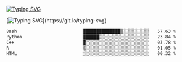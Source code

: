 [![Typing SVG](https://readme-typing-svg.demolab.com?font=Fira+Code&duration=1&pause=1000&center=true&vCenter=true&width=435&lines=Ivy+Streeter)](https://git.io/typing-svg)

[![Typing SVG](https://readme-typing-svg.demolab.com?font=Fira+Code&pause=1000&center=true&width=435&lines=Hello%2C+nice+to+meet+you!;I+am+a+researcher+in+biotech.;I+am+interested+in+bioinformatics.;I+am+self-taught+and+love+learning.;Feel+free+to+reach+out!)](https://git.io/typing-svg)
<!--START_SECTION:waka-->

```txt
Bash                         ██████████████▒░░░░░░░░░░   57.63 %
Python                       ██████░░░░░░░░░░░░░░░░░░░   23.84 %
C++                          █░░░░░░░░░░░░░░░░░░░░░░░░   03.78 %
R                            ▒░░░░░░░░░░░░░░░░░░░░░░░░   01.05 %
HTML                         ░░░░░░░░░░░░░░░░░░░░░░░░░   00.32 %
```

<!--END_SECTION:waka-->
